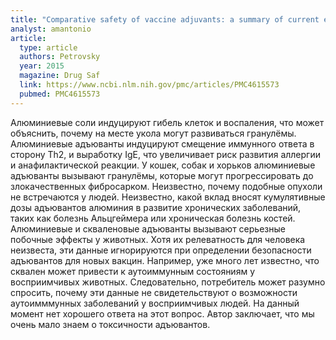 ```yaml
---
title: "Comparative safety of vaccine adjuvants: a summary of current evidence and future needs"
analyst: amantonio
article:
  type: article
  authors: Petrovsky
  year: 2015
  magazine: Drug Saf
  link: https://www.ncbi.nlm.nih.gov/pmc/articles/PMC4615573
  pubmed: PMC4615573
---
```


Алюминиевые соли индуцируют гибель клеток и воспаления, что может объяснить, почему на месте укола могут развиваться гранулёмы.
Алюминиевые адъюванты индуцируют смещение иммунного ответа в сторону Th2, и выработку IgE, что увеличивает риск развития аллергии и анафилактической реакции.
У кошек, собак и хорьков алюминиевые адъюванты вызывают гранулёмы, которые могут прогрессировать до злокачественных фибросарком. Неизвестно, почему подобные опухоли не встречаются у людей.
Неизвестно, какой вклад вносят кумулятивные дозы адъювантов алюминия в развитие хронических заболеваний, таких как болезнь Альцгеймера или хроническая болезнь костей.
Алюминиевые и скваленовые адъюванты вызывают серьезные побочные эффекты у животных. Хотя их релеватность для человека неизвеста, эти данные игнорируются при определении безопасности адъювантов для новых вакцин. Например, уже много лет известно, что сквален может привести к аутоиммунным состояниям у восприимчивых животных. Следовательно, потребитель может разумно спросить, почему эти данные не свидетельствуют о возможности аутоимммунных заболеваний у восприимчивых людей. На данный момент нет хорошего ответа на этот вопрос.
Автор заключает, что мы очень мало знаем о токсичности адъювантов.
